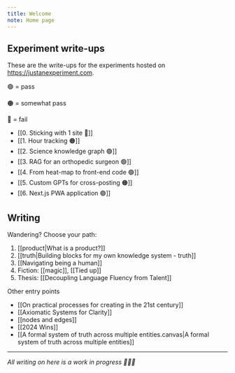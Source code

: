 ```yaml
---
title: Welcome
note: Home page
---
```

## Experiment write-ups
These are the write-ups for the experiments hosted on https://justanexperiment.com. 

🟢 = pass

🟠 = somewhat pass

🔴 = fail

- [[0. Sticking with 1 site 🔴]]
- [[1. Hour tracking 🟠]]
- [[2. Science knowledge graph 🟢]]
- [[3. RAG for an orthopedic surgeon 🟢]]
- [[4. From heat-map to front-end code 🟢]]
- [[5. Custom GPTs for cross-posting 🟠]]
- [[6. Next.js PWA application 🟢]]

## Writing
Wandering? Choose your path:
1. [[product|What is a product?]]
2. [[truth|Building blocks for my own knowledge system - truth]]
3. [[Navigating being a human]]
4. Fiction: [[magic]], [[Tied up]]
5. Thesis: [[Decoupling Language Fluency from Talent]]

Other entry points 
- [[On practical processes for creating in the 21st century]]
- [[Axiomatic Systems for Clarity]]
- [[nodes and edges]]
- [[2024 Wins]]
- [[A formal system of truth across multiple entities.canvas|A formal system of truth across multiple entities]]

---

*All writing on here is a work in progress 🧚🏼‍♀️* 